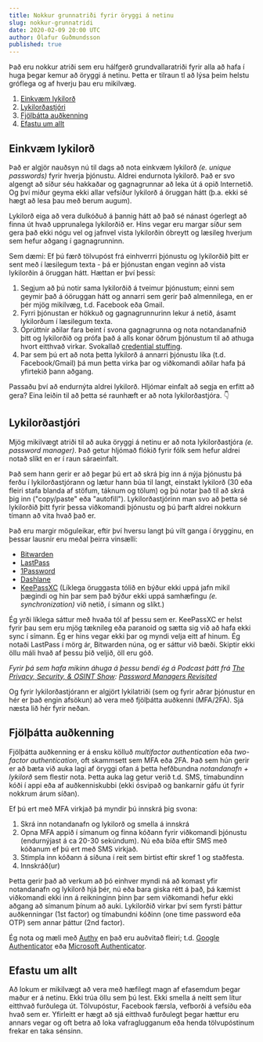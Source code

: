 ```yaml
---
title: Nokkur grunnatriði fyrir öryggi á netinu
slug: nokkur-grunnatridi
date: 2020-02-09 20:00 UTC
author: Ólafur Guðmundsson
published: true
---
```


Það eru nokkur atriði sem eru hálfgerð grundvallaratriði fyrir alla að hafa í huga þegar kemur að öryggi á netinu. Þetta er tilraun tl að lýsa þeim helstu gróflega og af hverju þau eru mikilvæg.

1. [Einkvæm lykilorð](#unique-passwords)
1. [Lykilorðastjóri](#password-manager)
1. [Fjölþátta auðkenning](#mfa)
1. [Efastu um allt](#scepticism)

## Einkvæm lykilorð <a name="unique-passwords">
Það er algjör nauðsyn nú til dags að nota einkvæm lykilorð _(e. unique passwords)_ fyrir hverja þjónustu. Aldrei endurnota lykilorð. Það er svo algengt að síður séu hakkaðar og gagnagrunnar að leka út á opið Internetið. Og því miður geyma ekki allar vefsíður lykilorð á öruggan hátt (þ.a. ekki sé hægt að lesa þau með berum augum).

Lykilorð eiga að vera dulkóðuð á þannig hátt að það sé nánast ógerlegt að finna út hvað upprunalega lykilorðið er. Hins vegar eru margar síður sem gera það ekki nógu vel og jafnvel vista lykilorðin óbreytt og læsileg hverjum sem hefur aðgang í gagnagrunninn.

Sem dæmi: Ef þú færð tölvupóst frá einhverrri þjónustu og lykilorðið þitt er sent með í læsilegum texta - þá er þjónustan engan veginn að vista lykilorðin á öruggan hátt. Hættan er því þessi:

1. Segjum að þú notir sama lykilorðið á tveimur þjónustum; einni sem geymir það á óöruggan hátt og annarri sem gerir það almennilega, en er þér mjög mikilvæg, t.d. Facebook eða Gmail.
1. Fyrri þjónustan er hökkuð og gagnagrunnurinn lekur á netið, ásamt lykilorðum í læsilegum texta.
1. Óprúttnir aðilar fara beint í svona gagnagrunna og nota notandanafnið þitt og lykilorðið og prófa það á alls konar öðrum þjónustum til að athuga hvort eitthvað virkar. Svokallað [credential stuffing](https://en.wikipedia.org/wiki/Credential_stuffing).
1. Þar sem þú ert að nota þetta lykilorð á annarri þjónustu líka (t.d. Facebook/Gmail) þá mun þetta virka þar og viðkomandi aðilar hafa þá yfirtekið þann aðgang.

Passaðu því að endurnýta aldrei lykilorð. Hljómar einfalt að segja en erfitt að gera? Eina leiðin til að þetta sé raunhæft er að nota lykilorðastjóra. 👇

## Lykilorðastjóri <a name="password-manager">
Mjög mikilvægt atriði til að auka öryggi á netinu er að nota lykilorðastjóra _(e. password manager)_. Það getur hljómað flókið fyrir fólk sem hefur aldrei notað slíkt en er í raun sáraeinfalt.

Það sem hann gerir er að þegar þú ert að skrá þig inn á nýja þjónustu þá ferðu í lykilorðastjórann og lætur hann búa til langt, einstakt lykilorð (30 eða fleiri stafa blanda af stöfum, táknum og tölum) og þú notar það til að skrá þig inn ("copy/paste" eða "autofill"). Lykilorðastjórinn man svo að þetta sé lykilorðið þitt fyrir þessa viðkomandi þjónustu og þú þarft aldrei nokkurn tímann að vita hvað það er.

Það eru margir möguleikar, eftir því hversu langt þú vilt ganga í örygginu, en þessar lausnir eru meðal þeirra vinsælli:

* [Bitwarden](https://bitwarden.com/)
* [LastPass](https://www.lastpass.com/)
* [1Password](https://1password.com/)
* [Dashlane](https://www.dashlane.com/)
* [KeePassXC](https://keepassxc.org/) (Líklega öruggasta tólið en býður ekki uppá jafn mikil þægindi og hin þar sem það býður ekki uppá samhæfingu _(e. synchronization)_ við netið, í símann og slíkt.)

Ég yrði líklega sáttur með hvaða tól af þessu sem er. KeePassXC er helst fyrir þau sem eru mjög tæknileg eða paranoid og sætta sig við að hafa ekki sync í símann. Ég er hins vegar ekki þar og myndi velja eitt af hinum. Ég notaði LastPass í mörg ár, Bitwarden núna, og er sáttur við bæði. Skiptir ekki öllu máli hvað af þessu þið veljið, öll eru góð.

_Fyrir þá sem hafa mikinn áhuga á þessu bendi ég á Podcast þátt frá [The Privacy, Security, & OSINT Show](https://www.inteltechniques.com/podcast.html): [Password Managers Revisited](https://soundcloud.com/user-98066669/150-password-managers-revisited)_

Og fyrir lykilorðastjórann er algjört lykilatriði (sem og fyrir aðrar þjónustur en hér er það engin afsökun) að vera með fjölþátta auðkenni (MFA/2FA). Sjá næsta lið hér fyrir neðan.

## Fjölþátta auðkenning <a name="mfa">
Fjölþátta auðkenning er á ensku kölluð _multifactor authentication_ eða _two-factor authentication_, oft skammsett sem MFA eða 2FA. Það sem hún gerir er að bæta við auka lagi af öryggi ofan á þetta hefðbundna _notandanafn + lykilorð_ sem flestir nota. Þetta auka lag getur verið t.d. SMS, tímabundinn kóði í appi eða af auðkenniskubbi (ekki ósvipað og bankarnir gáfu út fyrir nokkrum árum síðan).

Ef þú ert með MFA virkjað þá myndir þú innskrá þig svona:

1. Skrá inn notandanafn og lykilorð og smella á innskrá
1. Opna MFA appið í símanum og finna kóðann fyrir viðkomandi þjónustu (endurnýjast á ca 20-30 sekúndum). Nú eða bíða eftir SMS með kóðanum ef þú ert með SMS virkjað.
1. Stimpla inn kóðann á síðuna í reit sem birtist eftir skref 1 og staðfesta.
1. Innskráð(ur)

Þetta gerir það að verkum að þó einhver myndi ná að komast yfir notandanafn og lykilorð hjá þér, nú eða bara giska rétt á það, þá kæmist viðkomandi ekki inn á reikninginn þinn þar sem viðkomandi hefur ekki aðgang að símanum þínum að auki. Lykilorðið virkar því sem fyrsti þáttur auðkenningar (1st factor) og tímabundni kóðinn (one time password eða OTP) sem annar þáttur (2nd factor).

Ég nota og mæli með [Authy](https://authy.com/download/) en það eru auðvitað fleiri; t.d. [Google Authenticator](https://support.google.com/accounts/answer/1066447?co=GENIE.Platform%3DiOS&hl=en) eða [Microsoft Authenticator](https://www.microsoft.com/en-us/p/microsoft-authenticator/9nblgggzmcj6).

## Efastu um allt <a name="scepticism">
Að lokum er mikilvægt að vera með hæfilegt magn af efasemdum þegar maður er á netinu. Ekki trúa öllu sem þú lest. Ekki smella á neitt sem lítur eitthvað furðulega út. Tölvupóstur, Facebook færsla, vefborði á vefsíðu eða hvað sem er. Yfirleitt er hægt að sjá eitthvað furðulegt þegar hættur eru annars vegar og oft betra að loka vafraglugganum eða henda tölvupóstinum frekar en taka sénsinn.

